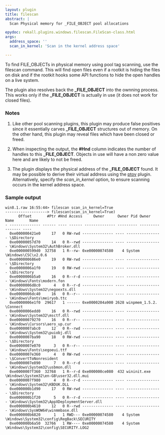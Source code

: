 ```yaml
---
layout: plugin
title: filescan
abstract: |
  Scan Physical memory for _FILE_OBJECT pool allocations

epydoc: rekall.plugins.windows.filescan.FileScan-class.html
args:
  address_space: ''
  scan_in_kernel: 'Scan in the kernel address space'

---
```



To find FILE_OBJECTs in physical memory using pool tag scanning, use the
filescan command. This will find open files even if a rootkit is hiding the
files on disk and if the rootkit hooks some API functions to hide the open
handles on a live system.

The plugin also resolves back the **_FILE_OBJECT** into the ownning
process. This works only if the **_FILE_OBJECT** is actually in use (it does not
work for closed files).

### Notes

1. Like other pool scanning plugins, this plugin may produce false positives
   since it essentially carves **_FILE_OBJECT** structures out of memory. On the
   other hand, this plugin may reveal files which have been closed or freed.

2. When inspecting the output, the **#Hnd** column indicates the number of
   handles to this **_FILE_OBJECT**.  Objects in use will have a non zero value
   here and are likely to not be freed.

3. The plugin displays the physical address of the **_FILE_OBJECT** found. It
   may be possible to derive their virtual address using the [ptov](PtoV.html)
   plugin. Alternatively, specify the *scan_in_kernel* option, to ensure
   scanning occurs in the kernel address space.


### Sample output

```
win8.1.raw 16:55:44> filescan scan_in_kernel=True
-------------------> filescan(scan_in_kernel=True)
      Offset       #Ptr #Hnd Access     Owner      Owner Pid Owner Name       Name
- -------------- ------ ---- ------ -------------- --------- ---------------- ----
  0xe000000421e0     17   0 RW-rwd -------------- ---- ---------------- \$Directory
  0xe00000057d70     14   0 R--rwd -------------- ---- ---------------- \Windows\System32\AuthBroker.dll
  0xe000000599d0  32758   1 R--rw- 0xe00000074580    4 System           \Windows\CSC\v2.0.6
  0xe000000686e0     19   0 RW-rwd -------------- ---- ---------------- \$Directory
  0xe0000006a1f0     19   0 RW-rwd -------------- ---- ---------------- \$Directory
  0xe0000006b5a0     16   0 R--r-d -------------- ---- ---------------- \Windows\Fonts\modern.fon
  0xe0000006d8c0      4   0 R--r-d -------------- ---- ---------------- \Windows\System32\negoexts.dll
  0xe0000006dc40     16   0 R--r-- -------------- ---- ---------------- \Windows\Fonts\meiryob.ttc
  0xe0000006e1f0  29617   1 ------ 0xe0000204a900 2628 winpmem_1.5.2.   \Connect
  0xe0000006edd0     16   0 R--rwd -------------- ---- ---------------- \Windows\System32\msctf.dll
  0xe00000079270     16   0 R--r-- -------------- ---- ---------------- \Windows\Cursors\aero_up.cur
  0xe0000007abc0     12   0 R--rwd -------------- ---- ---------------- \Windows\System32\puiobj.dll
  0xe0000007ba90     18   0 RW-rwd -------------- ---- ---------------- \$Directory
  0xe0000007e070      3   0 R--r-- -------------- ---- ---------------- \Windows\Fonts\segoeui.ttf
  0xe0000007e360      4   0 RW-rwd -------------- ---- ---------------- \$ConvertToNonresident
  0xe0000007e890      7   0 R--r-d -------------- ---- ---------------- \Windows\System32\usbmon.dll
  0xe0000007f360  32768   1 R--r-d 0xe000000ce080  432 wininit.exe      \Windows\System32\en-GB\user32.dll.mui
  0xe0000007f980      4   0 R--r-d -------------- ---- ---------------- \Windows\System32\KBDUK.DLL
  0xe000000b1d90     17   0 RW-rwd -------------- ---- ---------------- \$Directory
  0xe000000b1f20      5   0 R--r-d -------------- ---- ---------------- \Windows\System32\AppXDeploymentServer.dll
  0xe000000b4610     12   0 R--rwd -------------- ---- ---------------- \Windows\SysWOW64\winmmbase.dll
  0xe000000b6820      1   1 RWD--- 0xe00000074580    4 System           \Windows\System32\config\RegBack\SECURITY
  0xe000000b6a50  32766   1 RW---- 0xe00000074580    4 System           \Windows\System32\config\SECURITY.LOG2
```